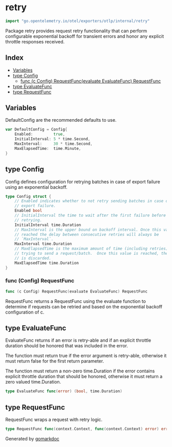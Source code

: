 <!-- Code generated by gomarkdoc. DO NOT EDIT -->

# retry

```go
import "go.opentelemetry.io/otel/exporters/otlp/internal/retry"
```

Package retry provides request retry functionality that can perform configurable exponential backoff for transient errors and honor any explicit throttle responses received.

## Index

- [Variables](<#variables>)
- [type Config](<#type-config>)
  - [func (c Config) RequestFunc(evaluate EvaluateFunc) RequestFunc](<#func-config-requestfunc>)
- [type EvaluateFunc](<#type-evaluatefunc>)
- [type RequestFunc](<#type-requestfunc>)


## Variables

DefaultConfig are the recommended defaults to use.

```go
var DefaultConfig = Config{
    Enabled:         true,
    InitialInterval: 5 * time.Second,
    MaxInterval:     30 * time.Second,
    MaxElapsedTime:  time.Minute,
}
```

## type Config

Config defines configuration for retrying batches in case of export failure using an exponential backoff.

```go
type Config struct {
    // Enabled indicates whether to not retry sending batches in case of
    // export failure.
    Enabled bool
    // InitialInterval the time to wait after the first failure before
    // retrying.
    InitialInterval time.Duration
    // MaxInterval is the upper bound on backoff interval. Once this value is
    // reached the delay between consecutive retries will always be
    // `MaxInterval`.
    MaxInterval time.Duration
    // MaxElapsedTime is the maximum amount of time (including retries) spent
    // trying to send a request/batch.  Once this value is reached, the data
    // is discarded.
    MaxElapsedTime time.Duration
}
```

### func \(Config\) RequestFunc

```go
func (c Config) RequestFunc(evaluate EvaluateFunc) RequestFunc
```

RequestFunc returns a RequestFunc using the evaluate function to determine if requests can be retried and based on the exponential backoff configuration of c.

## type EvaluateFunc

EvaluateFunc returns if an error is retry\-able and if an explicit throttle duration should be honored that was included in the error.

The function must return true if the error argument is retry\-able, otherwise it must return false for the first return parameter.

The function must return a non\-zero time.Duration if the error contains explicit throttle duration that should be honored, otherwise it must return a zero valued time.Duration.

```go
type EvaluateFunc func(error) (bool, time.Duration)
```

## type RequestFunc

RequestFunc wraps a request with retry logic.

```go
type RequestFunc func(context.Context, func(context.Context) error) error
```



Generated by [gomarkdoc](<https://github.com/princjef/gomarkdoc>)
